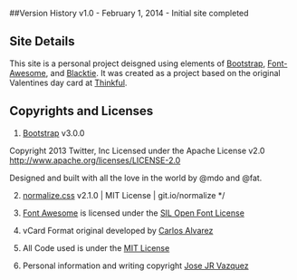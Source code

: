 ##Version History
v1.0 - February 1, 2014 - Initial site completed

## Site Details
 
 This site is a personal project deisgned using elements of [Bootstrap](http://www.getbootstrap.com/), [Font-Awesome](http://fontawesome.io), and [Blacktie](http://www.blacktie.co). It was created as a project based on the original Valentines day card at [Thinkful](http://www.thinkful.com).
 
 ## Copyrights and Licenses
 
 1) [Bootstrap](http://www.getbootstrap.com/) v3.0.0
 
  Copyright 2013 Twitter, Inc
  Licensed under the Apache License v2.0
  http://www.apache.org/licenses/LICENSE-2.0
 
  Designed and built with all the love in the world by @mdo and @fat.

 2) [normalize.css](http://necolas.github.io/normalize.css/) v2.1.0 | MIT License | git.io/normalize */

 3) [Font Awesome](http://fontawesome.io) is licensed under the [SIL Open Font License](http://scripts.sil.org/cms/scripts/page.php?site_id=nrsi&id=OFL)

 4) vCard Format original developed by [Carlos Alvarez](http://alvarez.is)

 5) All Code used is under the [MIT License](http://opensource.org/licenses/mit-license.html)

 6) Personal information and writing copyright [Jose JR Vazquez](http://www.josejrvazquez.com)